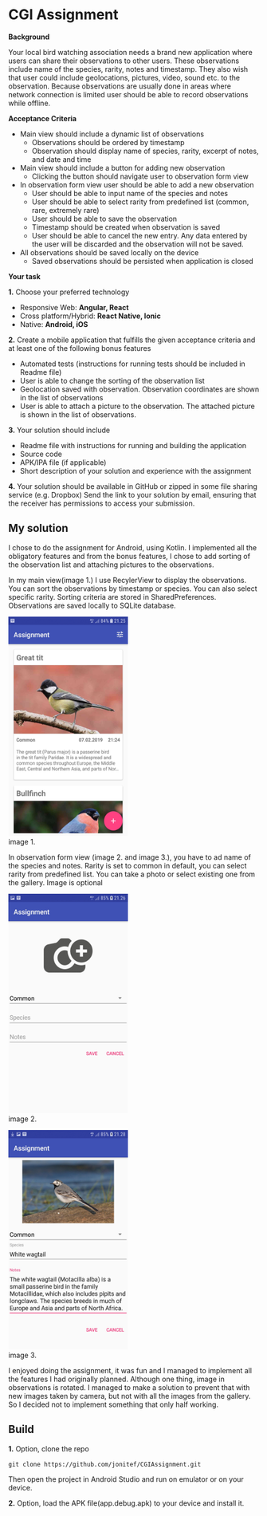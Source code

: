 # CGI Assignment

**Background** 

Your local bird watching association needs a brand new application where users can share their observations to other users. These observations include name of the species, rarity, notes and timestamp. They also wish that user could include geolocations, pictures, video, sound etc. to the observation. Because observations are usually done in areas where network connection is limited user should be able to record observations while offline. 

**Acceptance Criteria**
 - Main view should include a dynamic list of observations 
	- Observations should be ordered by timestamp 
	- Observation should display name of species, rarity, excerpt of notes, and date and time
 - Main view should include a button for adding new observation 
	- Clicking the button should navigate user to observation form view 
 - In observation form view user should be able to add a new observation 
	- User should be able to input name of the species and notes
	- User should be able to select rarity from predefined list (common, rare, extremely rare) 
	- User should be able to save the observation 
	- Timestamp should be created when observation is saved 
	- User should be able to cancel the new entry. Any data entered by the user will be discarded and the observation will not be saved. 
 - All observations should be saved locally on the device 
	- Saved observations should be persisted when application is closed
	 
**Your task** 

**1.** Choose your preferred technology 	
-  Responsive Web: **Angular, React**  	
-  Cross platform/Hybrid: **React Native, Ionic** 
-  Native: **Android, iOS**

**2.** Create a mobile application that fulfills the given acceptance criteria and at least one of the following bonus features	
- Automated tests (instructions for running tests should be included in Readme file) 
- User is able to change the sorting of the observation list 
- Geolocation saved with observation.  Observation coordinates are shown in the list of observations 
- User is able to attach a picture to the observation. The attached picture is shown in the list of observations. 

**3.** Your solution should include 
- Readme file with instructions for running and building the application 
- Source code 
- APK/IPA file (if applicable) 
- Short description of your solution and experience with the assignment 

**4.** Your solution should be available in GitHub or zipped in some file sharing service (e.g. Dropbox) Send the link to your solution by email, ensuring that the receiver has permissions to access your submission.


## My solution

I chose to do the assignment for Android, using Kotlin. I implemented all the obligatory features and from the bonus features, I chose to add sorting of the observation list and attaching pictures to the observations.

In my main view(image 1.) I use RecylerView to display the observations. You can sort the observations by timestamp or species. You can also select specific rarity. Sorting criteria are stored in SharedPreferences. Observations are saved locally to SQLite database.

<img src="https://github.com/jonitef/CGIAssignment/blob/master/readmeIMG/mainView.jpeg" height="440" width="240"></img>
<br>
image 1.

In observation form view (image 2. and image 3.), you have to ad name of the species and notes. Rarity is set to common in default, you can select rarity from predefined list. You can take a photo or select existing one from the gallery. Image is optional

<img src="https://github.com/jonitef/CGIAssignment/blob/master/readmeIMG/addObservation.jpeg" height="440" width="240"></img>
<br>
image 2.

<img src="https://github.com/jonitef/CGIAssignment/blob/master/readmeIMG/addObservationFilled.jpeg" height="440" width="240"></img>
<br>
image 3.

I enjoyed doing the assignment, it was fun and I managed to implement all the features I had originally planned. Although one thing, image in observations is rotated. I managed to make a solution to prevent that with new images taken by camera, but not with all the images from the gallery. So I decided not to implement something that only half working.

## Build

**1.** Option, clone the repo

    git clone https://github.com/jonitef/CGIAssignment.git
   Then open the project in Android Studio and run on emulator or on your device.

**2.** Option, load the APK file(app.debug.apk) to your device and install it.

